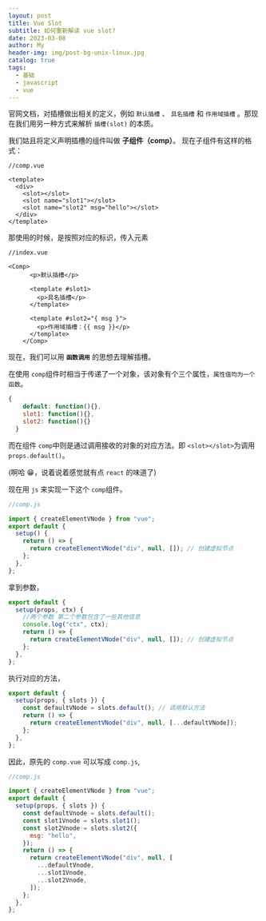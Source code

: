 ```yaml
---
layout: post
title: Vue Slot
subtitle: 如何重新解读 vue slot?
date: 2023-03-08
author: My
header-img: img/post-bg-unix-linux.jpg
catalog: true
tags:
  - 基础
  - javascript
  - vue
---
```


官网文档，对插槽做出相关的定义，例如 `默认插槽` 、 `具名插槽` 和 `作用域插槽` 。那现在我们用另一种方式来解析 `插槽(slot)` 的本质。

我们姑且将定义声明插槽的组件叫做 **子组件（comp）**。 现在子组件有这样的格式：

```vue
//comp.vue

<template>
  <div>
    <slot></slot>
    <slot name="slot1"></slot>
    <slot name="slot2" msg="hello"></slot>
  </div>
</template>
```

那使用的时候，是按照对应的标识，传入元素

```vue
//index.vue

<Comp>
      <p>默认插槽</p>

      <template #slot1>
        <p>具名插槽</p>
      </template>

      <template #slot2="{ msg }">
        <p>作用域插槽：{{ msg }}</p>
      </template>
    </Comp>
```

现在，我们可以用 **`函数调用`** 的思想去理解插槽。

在使用 `comp`组件时相当于传递了一个对象，该对象有个三个属性，`属性值均为一个函数`。

```js
{
    default: function(){},
    slot1: function(){},
    slot2: function(){}
  }
```

而在组件 `comp`中则是通过调用接收的对象的对应方法。即 `<slot></slot>`为调用 `props.default()`。

(啊哈 😁，说着说着感觉就有点 `react` 的味道了)

现在用 `js` 来实现一下这个 `comp`组件。

```js
//comp.js

import { createElementVNode } from "vue";
export default {
  setup() {
    return () => {
      return createElementVNode("div", null, []); // 创建虚拟节点
    };
  },
};
```

拿到参数，

```js
export default {
  setup(props, ctx) {
    //两个参数 第二个参数包含了一些其他信息
    console.log("ctx", ctx);
    return () => {
      return createElementVNode("div", null, []); // 创建虚拟节点
    };
  },
};
```

执行对应的方法，

```js
export default {
  setup(props, { slots }) {
    const defaultVNode = slots.default(); // 调用默认方法
    return () => {
      return createElementVNode("div", null, [...defaultVNode]);
    };
  },
};
```

因此，原先的 `comp.vue` 可以写成 `comp.js`,

```js
//comp.js

import { createElementVNode } from "vue";
export default {
  setup(props, { slots }) {
    const defaultVnode = slots.default();
    const slot1Vnode = slots.slot1();
    const slot2Vnode = slots.slot2({
      msg: "hello",
    });
    return () => {
      return createElementVNode("div", null, [
        ...defaultVnode,
        ...slot1Vnode,
        ...slot2Vnode,
      ]);
    };
  },
};
```
